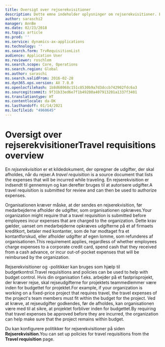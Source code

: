 ```yaml
---
title: Oversigt over rejserekvisitioner
description: Dette emne indeholder oplysninger om rejserekvisitioner. En rejserekvisition dokumenter planlagte rejseomkostninger.
author: saraschi2
manager: AnnBe
ms.date: 02/23/2018
ms.topic: article
ms.prod: ''
ms.service: dynamics-ax-applications
ms.technology: ''
ms.search.form: TrvRequisitionList
audience: Application User
ms.reviewer: roschlom
ms.search.scope: Core, Operations
ms.search.region: Global
ms.author: saraschi
ms.search.validFrom: 2016-02-28
ms.dyn365.ops.version: AX 7.0.0
ms.openlocfilehash: 1b8d68068c151c8530b9a7d3dccb742902fdc6a3
ms.sourcegitcommit: 9f31b33ed6e7f1b49200a407913201a1337f3401
ms.translationtype: HT
ms.contentlocale: da-DK
ms.lasthandoff: 01/14/2021
ms.locfileid: "4960645"
---
```

# <a name="travel-requisitions-overview"></a><span data-ttu-id="2d834-104">Oversigt over rejserekvisitioner</span><span class="sxs-lookup"><span data-stu-id="2d834-104">Travel requisitions overview</span></span>

<span data-ttu-id="2d834-105">En *rejserekvisition* er et kildedokument, der opregner de udgifter, der skal afholdes, når du rejser.</span><span class="sxs-lookup"><span data-stu-id="2d834-105">A *travel requisition* is a source document that lists the expenses that will be incurred while traveling.</span></span> <span data-ttu-id="2d834-106">En rejserekvisition er indsendt til gennemsyn og kan derefter bruges til at autorisere udgifter.</span><span class="sxs-lookup"><span data-stu-id="2d834-106">A travel requisition is submitted for review and can then be used to authorize expenses.</span></span>

<span data-ttu-id="2d834-107">Organisationen kræver måske, at der sendes en rejserekvisition, før medarbejderne afholder de udgifter, som organisationen opkræves.</span><span class="sxs-lookup"><span data-stu-id="2d834-107">Your organization might require that a travel requisition is submitted before employees incur expenses that are charged to the organization.</span></span> <span data-ttu-id="2d834-108">Dette krav gælder, uanset om medarbejderne opkræves udgifterne på et af firmaets kreditkort, betaler med kontanter, som de har modtaget fra et kontantforskud, eller afholder udgifter af egen lomme, som refunderes af organisationen.</span><span class="sxs-lookup"><span data-stu-id="2d834-108">This requirement applies, regardless of whether employees charge expenses to a corporate credit card, spend cash that they received from a cash advance, or incur out-of-pocket expenses that will be reimbursed by the organization.</span></span>

<span data-ttu-id="2d834-109">Rejserekvisitioner og -politikker kan bruges som hjælp til budgetkontrol.</span><span class="sxs-lookup"><span data-stu-id="2d834-109">Travel requisitions and policies can be used to help with budget control.</span></span> <span data-ttu-id="2d834-110">Hvis din organisation f.eks. arbejder på et fastprisprojekt, der kræver rejse, skal rejseudgifterne for projektets teammedlemmer være inden for budgettet for projektet.</span><span class="sxs-lookup"><span data-stu-id="2d834-110">For example, if your organization is working on a fixed-price project that requires travel, the travel expenses of the project's team members must fit within the budget for the project.</span></span> <span data-ttu-id="2d834-111">Ved at kræve, at rejseudgifter godkendes, før de afholdes, kan organisationen være med til at sikre, at projektet forbliver inden for budgettet.</span><span class="sxs-lookup"><span data-stu-id="2d834-111">By requiring that travel expenses be approved before they are incurred, the organization can help make sure that the project remains within budget.</span></span>

<span data-ttu-id="2d834-112">Du kan konfigurere politikker for rejserekvisitioner på siden **Rejserekvisition**.</span><span class="sxs-lookup"><span data-stu-id="2d834-112">You can set up policies for travel requisitions from the **Travel requisition** page.</span></span>
